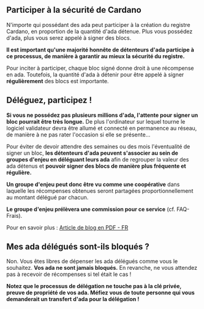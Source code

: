 ## Participer à la sécurité de Cardano

N'importe qui possédant des ada peut participer à la création du registre Cardano, en proportion de la quantité d'ada détenue. Plus vous possédez d'ada, plus vous serez appelé à signer des blocs.

**Il est important qu'une majorité honnête de détenteurs d'ada participe à ce processus, de manière à garantir au mieux la sécurité du registre.**

Pour inciter à participer, chaque bloc signé donne droit à une récompense en ada. Toutefois, la quantité d'ada à détenir pour être appelé à signer **régulièrement** des blocs est importante.

## Déléguez, participez !

**Si vous ne possédez pas plusieurs millions d'ada, l'attente pour signer un bloc pourrait être très longue.** De plus l'ordinateur sur lequel tourne le logiciel validateur devra être allumé et connecté en permanence au réseau, de manière à ne pas rater l'occasion si elle se présente...

Pour éviter de devoir attendre des semaines ou des mois l'éventualité de signer un bloc, **les détenteurs d'ada peuvent s'associer au sein de groupes d'enjeu en déléguant leurs ada** afin de regrouper la valeur des ada détenus et **pouvoir signer des blocs de manière plus fréquente et régulière.**

**Un groupe d'enjeu peut donc être vu comme une coopérative** dans laquelle les récompenses obtenues seront partagées proportionnellement au montant délégué par chacun.

**Le groupe d'enjeu prélèvera une commission pour ce service** (cf. FAQ-Frais).

Pour en savoir plus : [Article de blog en PDF - FR](https://github.com/psychomb/Cardano-fr-translations/blob/master/Groupes_denjeu_au_sein_de_Cardano.pdf)

## Mes ada délégués sont-ils bloqués ?

Non. Vous êtes libres de dépenser les ada délégués comme vous le souhaitez. **Vos ada ne sont jamais bloqués.** En revanche, ne vous attendez pas à recevoir de récompenses si tel était le cas !

**Notez que le processus de délégation ne touche pas à la clé privée, preuve de propriété de vos ada. Méfiez vous de toute personne qui vous demanderait un transfert d'ada pour la délégation !**
